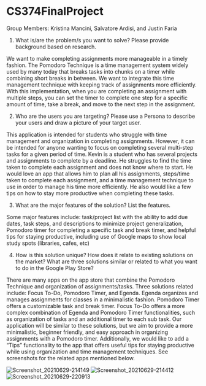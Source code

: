 # CS374FinalProject
Group Members: Kristina Mancini, Salvatore Ardisi, and Justin Faria


1. What is/are the problem/s you want to solve? Please provide background based on research.

We want to make completing assignments more manageable in a timely fashion. The Pomodoro Technique is a time management system widely used by many today that breaks tasks into chunks on a timer while combining short breaks in between. We want to integrate this time management technique with keeping track of assignments more efficiently. With this implementation, when you are completing an assignment with multiple steps, you can set the timer to complete one step for a specific amount of time, take a break, and move to the next step in the assignment.

2. Who are the users you are targeting? Please use a Persona to describe your users and draw a picture of your target user. 

This application is intended for students who struggle with time management and organization in completing assignments. However, it can be intended for anyone wanting to focus on completing several multi-step tasks for a given period of time. Kevin is a student who has several projects and assignments to complete by a deadline. He struggles to find the time taken to complete each assignment and does not know where to start. He would love an app that allows him to plan all his assignments, steps/time taken to complete each assignment, and a time management technique to use in order to manage his time more efficiently. He also would like a few tips on how to stay more productive when completing these tasks.

3. What are the major features of the solution? List the features.

Some major features include: 
task/project list with the ability to add due dates, task steps, and descriptions to minimize project generalization,
Pomodoro timer for completing a specific task and break timer, and helpful tips for staying productive, including use of Google maps to show local study spots (libraries, cafes, etc)

4. How is this solution unique? How does it relate to existing solutions on the market? What are three solutions similar or related to what you want to do in the Google Play Store?

There are  many apps on the app store that combine the Pomodoro Technique and organization of assignments/tasks. Three solutions related include: Focus To-Do, Pomodoro Timer, and Egenda. Egenda organizes and manages assignments for classes in a minimalistic fashion. Pomodoro Timer offers a customizable task and break timer. Focus To-Do offers a more complex combination of Egenda and Pomodoro Timer functionalities, such as organization of tasks and an additional timer to each sub task. Our application will be similar to these solutions, but we aim to provide a more minimalistic, beginner friendly, and easy approach in organizing assignments with a Pomodoro timer. Additionally, we would like to add a “Tips” functionality to the app that offers useful tips for staying productive while using organization and time management techniques. See screenshots for the related apps mentioned below.

![Screenshot_20210629-214149](https://user-images.githubusercontent.com/85172362/123892147-06be8300-d928-11eb-9c9b-21efd7920f64.png)
![Screenshot_20210629-214412](https://user-images.githubusercontent.com/85172362/123892148-07571980-d928-11eb-8fc3-1c5dab2d7017.png)
![Screenshot_20210629-220913](https://user-images.githubusercontent.com/85172362/123892149-07571980-d928-11eb-90ef-bb797cd19629.png)



